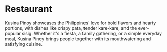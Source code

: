 # Restaurant

Kusina Pinoy showcases the Philippines' love for bold flavors and hearty portions, with dishes like crispy pata, tender kare-kare, and the ever-popular sisig. Whether it's a fiesta, a family gathering, or a simple everyday meal, Kusina Pinoy brings people together with its mouthwatering and satisfying cuisine.